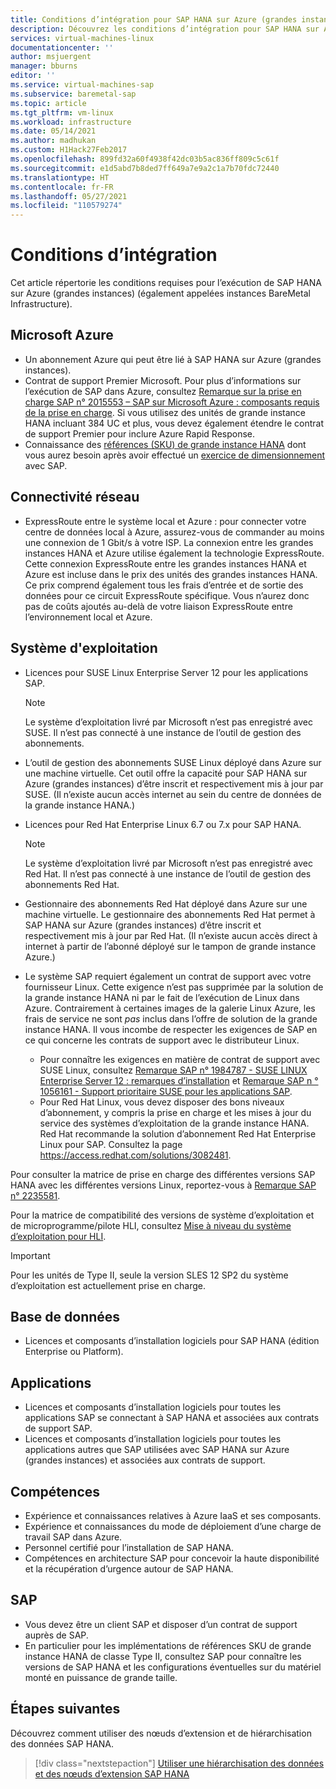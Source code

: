 ```yaml
---
title: Conditions d’intégration pour SAP HANA sur Azure (grandes instances) | Microsoft Docs
description: Découvrez les conditions d’intégration pour SAP HANA sur Azure (grandes instances).
services: virtual-machines-linux
documentationcenter: ''
author: msjuergent
manager: bburns
editor: ''
ms.service: virtual-machines-sap
ms.subservice: baremetal-sap
ms.topic: article
ms.tgt_pltfrm: vm-linux
ms.workload: infrastructure
ms.date: 05/14/2021
ms.author: madhukan
ms.custom: H1Hack27Feb2017
ms.openlocfilehash: 899fd32a60f4938f42dc03b5ac836ff809c5c61f
ms.sourcegitcommit: e1d5abd7b8ded7ff649a7e9a2c1a7b70fdc72440
ms.translationtype: HT
ms.contentlocale: fr-FR
ms.lasthandoff: 05/27/2021
ms.locfileid: "110579274"
---
```

# <a name="onboarding-requirements"></a>Conditions d’intégration

Cet article répertorie les conditions requises pour l’exécution de SAP HANA sur Azure (grandes instances) (également appelées instances BareMetal Infrastructure).

## <a name="microsoft-azure"></a>Microsoft Azure

- Un abonnement Azure qui peut être lié à SAP HANA sur Azure (grandes instances).
- Contrat de support Premier Microsoft. Pour plus d’informations sur l’exécution de SAP dans Azure, consultez [Remarque sur la prise en charge SAP n° 2015553 – SAP sur Microsoft Azure : composants requis de la prise en charge](https://launchpad.support.sap.com/#/notes/2015553). Si vous utilisez des unités de grande instance HANA incluant 384 UC et plus, vous devez également étendre le contrat de support Premier pour inclure Azure Rapid Response.
- Connaissance des [références (SKU) de grande instance HANA](hana-available-skus.md) dont vous aurez besoin après avoir effectué un [exercice de dimensionnement](hana-sizing.md) avec SAP.

## <a name="network-connectivity"></a>Connectivité réseau

- ExpressRoute entre le système local et Azure : pour connecter votre centre de données local à Azure, assurez-vous de commander au moins une connexion de 1 Gbit/s à votre ISP. La connexion entre les grandes instances HANA et Azure utilise également la technologie ExpressRoute. Cette connexion ExpressRoute entre les grandes instances HANA et Azure est incluse dans le prix des unités des grandes instances HANA. Ce prix comprend également tous les frais d’entrée et de sortie des données pour ce circuit ExpressRoute spécifique. Vous n’aurez donc pas de coûts ajoutés au-delà de votre liaison ExpressRoute entre l’environnement local et Azure.

## <a name="operating-system"></a>Système d'exploitation

- Licences pour SUSE Linux Enterprise Server 12 pour les applications SAP.

   > [!NOTE] 
   > Le système d’exploitation livré par Microsoft n’est pas enregistré avec SUSE. Il n’est pas connecté à une instance de l’outil de gestion des abonnements.

- L’outil de gestion des abonnements SUSE Linux déployé dans Azure sur une machine virtuelle. Cet outil offre la capacité pour SAP HANA sur Azure (grandes instances) d’être inscrit et respectivement mis à jour par SUSE. (Il n’existe aucun accès internet au sein du centre de données de la grande instance HANA.) 
- Licences pour Red Hat Enterprise Linux 6.7 ou 7.x pour SAP HANA.

   > [!NOTE]
   > Le système d’exploitation livré par Microsoft n’est pas enregistré avec Red Hat. Il n’est pas connecté à une instance de l’outil de gestion des abonnements Red Hat.

- Gestionnaire des abonnements Red Hat déployé dans Azure sur une machine virtuelle. Le gestionnaire des abonnements Red Hat permet à SAP HANA sur Azure (grandes instances) d’être inscrit et respectivement mis à jour par Red Hat. (Il n’existe aucun accès direct à internet à partir de l’abonné déployé sur le tampon de grande instance Azure.)
- Le système SAP requiert également un contrat de support avec votre fournisseur Linux. Cette exigence n’est pas supprimée par la solution de la grande instance HANA ni par le fait de l’exécution de Linux dans Azure. Contrairement à certaines images de la galerie Linux Azure, les frais de service ne sont *pas* inclus dans l’offre de solution de la grande instance HANA. Il vous incombe de respecter les exigences de SAP en ce qui concerne les contrats de support avec le distributeur Linux. 
   - Pour connaître les exigences en matière de contrat de support avec SUSE Linux, consultez [Remarque SAP n° 1984787 - SUSE LINUX Enterprise Server 12 : remarques d’installation](https://launchpad.support.sap.com/#/notes/1984787) et [Remarque SAP n ° 1056161 - Support prioritaire SUSE pour les applications SAP](https://launchpad.support.sap.com/#/notes/1056161).
   - Pour Red Hat Linux, vous devez disposer des bons niveaux d’abonnement, y compris la prise en charge et les mises à jour du service des systèmes d’exploitation de la grande instance HANA. Red Hat recommande la solution d’abonnement Red Hat Enterprise Linux pour SAP. Consultez la page https://access.redhat.com/solutions/3082481. 

Pour consulter la matrice de prise en charge des différentes versions SAP HANA avec les différentes versions Linux, reportez-vous à [Remarque SAP n° 2235581](https://launchpad.support.sap.com/#/notes/2235581).

Pour la matrice de compatibilité des versions de système d’exploitation et de microprogramme/pilote HLI, consultez [Mise à niveau du système d’exploitation pour HLI](os-upgrade-hana-large-instance.md).


> [!IMPORTANT] 
> Pour les unités de Type II, seule la version SLES 12 SP2 du système d’exploitation est actuellement prise en charge. 


## <a name="database"></a>Base de données

- Licences et composants d’installation logiciels pour SAP HANA (édition Enterprise ou Platform).

## <a name="applications"></a>Applications

- Licences et composants d’installation logiciels pour toutes les applications SAP se connectant à SAP HANA et associées aux contrats de support SAP.
- Licences et composants d’installation logiciels pour toutes les applications autres que SAP utilisées avec SAP HANA sur Azure (grandes instances) et associées aux contrats de support.

## <a name="skills"></a>Compétences

- Expérience et connaissances relatives à Azure IaaS et ses composants.
- Expérience et connaissances du mode de déploiement d’une charge de travail SAP dans Azure.
- Personnel certifié pour l’installation de SAP HANA.
- Compétences en architecture SAP pour concevoir la haute disponibilité et la récupération d’urgence autour de SAP HANA.

## <a name="sap"></a>SAP

- Vous devez être un client SAP et disposer d’un contrat de support auprès de SAP.
- En particulier pour les implémentations de références SKU de grande instance HANA de classe Type II, consultez SAP pour connaître les versions de SAP HANA et les configurations éventuelles sur du matériel monté en puissance de grande taille.

## <a name="next-steps"></a>Étapes suivantes

Découvrez comment utiliser des nœuds d’extension et de hiérarchisation des données SAP HANA.

> [!div class="nextstepaction"]
> [Utiliser une hiérarchisation des données et des nœuds d’extension SAP HANA](hana-data-tiering-extension-nodes.md)
